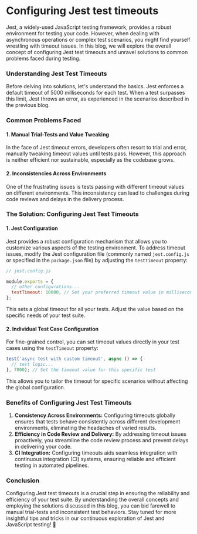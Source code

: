 # Configuring Jest test timeouts

Jest, a widely-used JavaScript testing framework, provides a robust environment for testing your code. However, when dealing with asynchronous operations or complex test scenarios, you might find yourself wrestling with timeout issues. In this blog, we will explore the overall concept of configuring Jest test timeouts and unravel solutions to common problems faced during testing.

### Understanding Jest Test Timeouts

Before delving into solutions, let's understand the basics. Jest enforces a default timeout of 5000 milliseconds for each test. When a test surpasses this limit, Jest throws an error, as experienced in the scenarios described in the previous blog.

### Common Problems Faced

#### 1. Manual Trial-Tests and Value Tweaking

In the face of Jest timeout errors, developers often resort to trial and error, manually tweaking timeout values until tests pass. However, this approach is neither efficient nor sustainable, especially as the codebase grows.

#### 2. Inconsistencies Across Environments

One of the frustrating issues is tests passing with different timeout values on different environments. This inconsistency can lead to challenges during code reviews and delays in the delivery process.

### The Solution: Configuring Jest Test Timeouts

#### 1. Jest Configuration

Jest provides a robust configuration mechanism that allows you to customize various aspects of the testing environment. To address timeout issues, modify the Jest configuration file (commonly named `jest.config.js` or specified in the `package.json` file) by adjusting the `testTimeout` property:

```javascript
// jest.config.js

module.exports = {
  // other configurations...
  testTimeout: 10000, // Set your preferred timeout value in milliseconds
};
```

This sets a global timeout for all your tests. Adjust the value based on the specific needs of your test suite.

#### 2. Individual Test Case Configuration

For fine-grained control, you can set timeout values directly in your test cases using the `testTimeout` property:

```javascript
test('async test with custom timeout', async () => {
  // test logic...
}, 7000); // Set the timeout value for this specific test
```

This allows you to tailor the timeout for specific scenarios without affecting the global configuration.

### Benefits of Configuring Jest Test Timeouts

1. **Consistency Across Environments:** Configuring timeouts globally ensures that tests behave consistently across different development environments, eliminating the headaches of varied results.
2. **Efficiency in Code Review and Delivery:** By addressing timeout issues proactively, you streamline the code review process and prevent delays in delivering your code.
3. **CI Integration:** Configuring timeouts aids seamless integration with continuous integration (CI) systems, ensuring reliable and efficient testing in automated pipelines.

### Conclusion

Configuring Jest test timeouts is a crucial step in ensuring the reliability and efficiency of your test suite. By understanding the overall concepts and employing the solutions discussed in this blog, you can bid farewell to manual trial-tests and inconsistent test behaviors. Stay tuned for more insightful tips and tricks in our continuous exploration of Jest and JavaScript testing! 🚀
